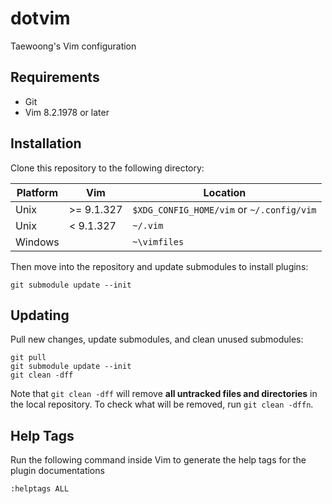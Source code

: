 # dotvim

Taewoong's Vim configuration

## Requirements

- Git
- Vim 8.2.1978 or later

## Installation

Clone this repository to the following directory:

| Platform | Vim        | Location                                  |
| -------- | ---------- | ----------------------------------------- |
| Unix     | >= 9.1.327 | `$XDG_CONFIG_HOME/vim` or `~/.config/vim` |
| Unix     | < 9.1.327  | `~/.vim`                                  |
| Windows  |            | `~\vimfiles`                              |

Then move into the repository and update submodules to install plugins:

    git submodule update --init

## Updating

Pull new changes, update submodules, and clean unused submodules:

    git pull
    git submodule update --init
    git clean -dff

Note that `git clean -dff` will remove **all untracked files and directories**
in the local repository. To check what will be removed, run `git clean -dffn`.

## Help Tags

Run the following command inside Vim to generate the help tags for the plugin
documentations

    :helptags ALL
